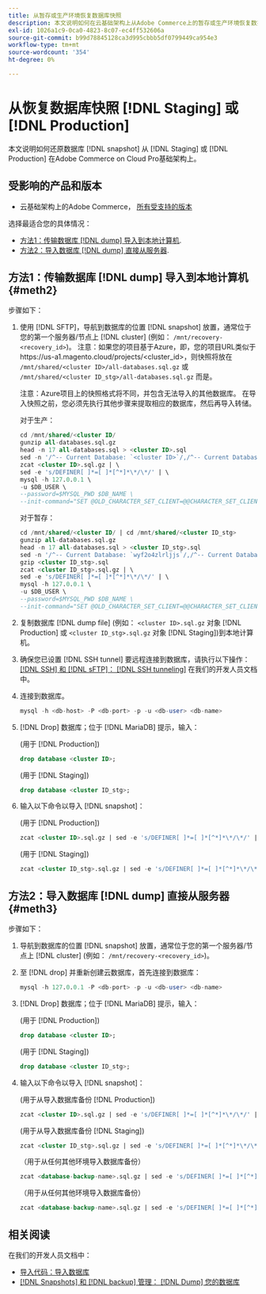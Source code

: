 ```yaml
---
title: 从暂存或生产环境恢复数据库快照
description: 本文说明如何在云基础架构上从Adobe Commerce上的暂存或生产环境恢复数据库快照。
exl-id: 1026a1c9-0ca0-4823-8c07-ec4ff532606a
source-git-commit: b99d78845128ca3d995cbbb5df0799449ca954e3
workflow-type: tm+mt
source-wordcount: '354'
ht-degree: 0%

---
```


# 从恢复数据库快照 [!DNL Staging] 或 [!DNL Production]

本文说明如何还原数据库 [!DNL snapshot] 从 [!DNL Staging] 或 [!DNL Production] 在Adobe Commerce on Cloud Pro基础架构上。

## 受影响的产品和版本

* 云基础架构上的Adobe Commerce， [所有受支持的版本](https://magento.com/sites/default/files/magento-software-lifecycle-policy.pdf)

选择最适合您的具体情况：

* [方法1：传输数据库 [!DNL dump] 导入到本地计算机](#meth2).
* [方法2：导入数据库 [!DNL dump] 直接从服务器](#meth3).

## 方法1：传输数据库 [!DNL dump] 导入到本地计算机 {#meth2}

步骤如下：

1. 使用 [!DNL SFTP]，导航到数据库的位置 [!DNL snapshot] 放置，通常位于您的第一个服务器/节点上 [!DNL cluster] (例如： `/mnt/recovery-<recovery_id>`)。 注意：如果您的项目基于Azure，即，您的项目URL类似于https://us-a1.magento.cloud/projects/&lt;cluster_id>，则快照将放在 `/mnt/shared/<cluster ID>/all-databases.sql.gz` 或 `/mnt/shared/<cluster ID_stg>/all-databases.sql.gz` 而是。

   注意：Azure项目上的快照格式将不同，并包含无法导入的其他数据库。 在导入快照之前，您必须先执行其他步骤来提取相应的数据库，然后再导入转储。

   对于生产：

   ```sql
   cd /mnt/shared/<cluster ID/
   gunzip all-databases.sql.gz 
   head -n 17 all-databases.sql > <cluster ID>.sql 
   sed -n '/^-- Current Database: `<cluster ID>`/,/^-- Current Database: `/p' all-databases.sql >> <cluster ID>.sql gzip <cluster ID>.sql
   zcat <cluster ID>.sql.gz | \
   sed -e 's/DEFINER[ ]*=[ ]*[^*]*\*/\*/' | \
   mysql -h 127.0.0.1 \
   -u $DB_USER \
   --password=$MYSQL_PWD $DB_NAME \
   --init-command="SET @OLD_CHARACTER_SET_CLIENT=@@CHARACTER_SET_CLIENT ;SET @OLD_CHARACTER_SET_RESULTS=@@CHARACTER_SET_RESULTS ;SET @OLD_COLLATION_CONNECTION=@@COLLATION_CONNECTION ;SET NAMES utf8 ;SET @OLD_TIME_ZONE=@@TIME_ZONE ;SET TIME_ZONE='+00:00' ;SET @OLD_UNIQUE_CHECKS=@@UNIQUE_CHECKS, UNIQUE_CHECKS=0 ;SET @OLD_FOREIGN_KEY_CHECKS=@@FOREIGN_KEY_CHECKS, FOREIGN_KEY_CHECKS=0 ;SET @OLD_SQL_MODE=@@SQL_MODE, SQL_MODE='NO_AUTO_VALUE_ON_ZERO' ;SET @OLD_SQL_NOTES=@@SQL_NOTES, SQL_NOTES=0;"
   ```

   对于暂存：

   ```sql
   cd /mnt/shared/<cluster ID/ | cd /mnt/shared/<cluster ID_stg>
   gunzip all-databases.sql.gz 
   head -n 17 all-databases.sql > <cluster ID_stg>.sql
   sed -n '/^-- Current Database: `wyf2o4zlrljjs`/,/^-- Current Database: `/p' all-databases.sql >> <cluster ID_stg>.sql 
   gzip <cluster ID_stg>.sql  
   zcat <cluster ID_stg>.sql.gz | \
   sed -e 's/DEFINER[ ]*=[ ]*[^*]*\*/\*/' | \
   mysql -h 127.0.0.1 \
   -u $DB_USER \
   --password=$MYSQL_PWD $DB_NAME \
   --init-command="SET @OLD_CHARACTER_SET_CLIENT=@@CHARACTER_SET_CLIENT ;SET @OLD_CHARACTER_SET_RESULTS=@@CHARACTER_SET_RESULTS ;SET @OLD_COLLATION_CONNECTION=@@COLLATION_CONNECTION ;SET NAMES utf8 ;SET @OLD_TIME_ZONE=@@TIME_ZONE ;SET TIME_ZONE='+00:00' ;SET @OLD_UNIQUE_CHECKS=@@UNIQUE_CHECKS, UNIQUE_CHECKS=0 ;SET @OLD_FOREIGN_KEY_CHECKS=@@FOREIGN_KEY_CHECKS, FOREIGN_KEY_CHECKS=0 ;SET @OLD_SQL_MODE=@@SQL_MODE, SQL_MODE='NO_AUTO_VALUE_ON_ZERO' ;SET @OLD_SQL_NOTES=@@SQL_NOTES, SQL_NOTES=0;"
   ```

1. 复制数据库 [!DNL dump file] (例如： `<cluster ID>.sql.gz` 对象 [!DNL Production] 或 `<cluster ID_stg>.sql.gz` 对象 [!DNL Staging])到本地计算机。
1. 确保您已设置 [!DNL SSH tunnel] 要远程连接到数据库，请执行以下操作： [[!DNL SSH] 和 [!DNL sFTP]： [!DNL SSH tunneling]](https://devdocs.magento.com/cloud/env/environments-ssh.html#env-start-tunn) 在我们的开发人员文档中。
1. 连接到数据库。

   ```sql
   mysql -h <db-host> -P <db-port> -p -u <db-user> <db-name>
   ```

1. [!DNL Drop] 数据库；位于 [!DNL MariaDB] 提示，输入：

   (用于 [!DNL Production])

   ```sql
   drop database <cluster ID>;
   ```

   (用于 [!DNL Staging])

   ```sql
   drop database <cluster ID_stg>;
   ```

1. 输入以下命令以导入 [!DNL snapshot]：

   (用于 [!DNL Production])

   ```sql
   zcat <cluster ID>.sql.gz | sed -e 's/DEFINER[ ]*=[ ]*[^*]*\*/\*/' | mysql -h 127.0.0.1 -P <db-port> -p -u   <db-user> <db-name>
   ```

   (用于 [!DNL Staging])

   ```sql
   zcat <cluster ID_stg>.sql.gz | sed -e 's/DEFINER[ ]*=[ ]*[^*]*\*/\*/' | mysql -h 127.0.0.1 -P <db-port> -p -u   <db-user> <db-name>
   ```

## 方法2：导入数据库 [!DNL dump] 直接从服务器 {#meth3}

步骤如下：

1. 导航到数据库的位置 [!DNL snapshot] 放置，通常位于您的第一个服务器/节点上 [!DNL cluster] (例如： `/mnt/recovery-<recovery_id>`)。
1. 至 [!DNL drop] 并重新创建云数据库，首先连接到数据库：

   ```sql
   mysql -h 127.0.0.1 -P <db-port> -p -u <db-user> <db-name>
   ```

1. [!DNL Drop] 数据库；位于 [!DNL MariaDB] 提示，输入：

   (用于 [!DNL Production])

   ```sql
   drop database <cluster ID>;
   ```

   (用于 [!DNL Staging])

   ```sql
   drop database <cluster ID_stg>;
   ```

1. 输入以下命令以导入 [!DNL snapshot]：

   (用于从导入数据库备份 [!DNL Production])

   ```sql
   zcat <cluster ID>.sql.gz | sed -e 's/DEFINER[ ]*=[ ]*[^*]*\*/\*/' | mysql -h 127.0.0.1 -p -u <db-user> <db-name>
   ```

   (用于从导入数据库备份 [!DNL Staging])

   ```sql
   zcat <cluster ID_stg>.sql.gz | sed -e 's/DEFINER[ ]*=[ ]*[^*]*\*/\*/' | mysql -h 127.0.0.1 -p -u <db-user> <db-name>
   ```

   （用于从任何其他环境导入数据库备份）

   ```sql
   zcat <database-backup-name>.sql.gz | sed -e 's/DEFINER[ ]*=[ ]*[^*]*\*/\*/' | mysql -h 127.0.0.1 -p -u <db-user> <db-name>
   ```

   （用于从任何其他环境导入数据库备份）

   ```sql
   zcat <database-backup-name>.sql.gz | sed -e 's/DEFINER[ ]*=[ ]*[^*]*\*/\*/' | mysql -h 127.0.0.1 -p -u <db-user> <db-name>
   ```

## 相关阅读

在我们的开发人员文档中：

* [导入代码：导入数据库](https://devdocs.magento.com/cloud/setup/first-time-setup-import-import.html#cloud-import-db)
* [[!DNL Snapshots] 和 [!DNL backup] 管理： [!DNL Dump] 您的数据库](https://devdocs.magento.com/cloud/project/project-webint-snap.html#db-dump)
